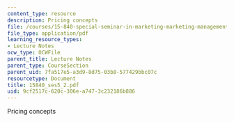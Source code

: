 ```yaml
---
content_type: resource
description: Pricing concepts
file: /courses/15-840-special-seminar-in-marketing-marketing-management-spring-2004/9cf2517c620c306ea7473c232186b886_15840_ses5_2.pdf
file_type: application/pdf
learning_resource_types:
- Lecture Notes
ocw_type: OCWFile
parent_title: Lecture Notes
parent_type: CourseSection
parent_uid: 7fa517e5-a3d9-8d75-03b8-577429bbc07c
resourcetype: Document
title: 15840_ses5_2.pdf
uid: 9cf2517c-620c-306e-a747-3c232186b886
---
```

Pricing concepts

